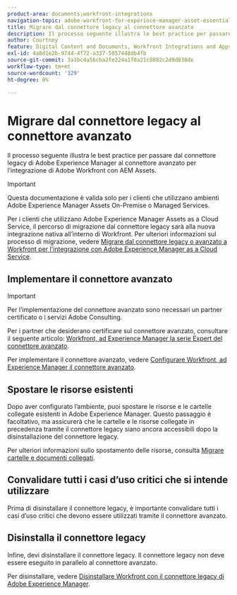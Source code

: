 ```yaml
---
product-area: documents;workfront-integrations
navigation-topic: adobe-workfront-for-experince-manager-asset-essentials
title: Migrare dal connettore legacy al connettore avanzato
description: Il processo seguente illustra le best practice per passare dal connettore legacy di Adobe Experience Manager al connettore avanzato per l’integrazione di Adobe Workfront con AEM Assets.
author: Courtney
feature: Digital Content and Documents, Workfront Integrations and Apps
exl-id: 4a8d1e2b-9744-4f72-a337-5057448db4fb
source-git-commit: 3a1bc4a56cba2fe224a1f0a21c8882c2d9d030de
workflow-type: tm+mt
source-wordcount: '329'
ht-degree: 0%

---
```


# Migrare dal connettore legacy al connettore avanzato

Il processo seguente illustra le best practice per passare dal connettore legacy di Adobe Experience Manager al connettore avanzato per l’integrazione di Adobe Workfront con AEM Assets.

>[!IMPORTANT]
>
>Questa documentazione è valida solo per i clienti che utilizzano ambienti Adobe Experience Manager Assets On-Premise o Managed Services.


Per i clienti che utilizzano Adobe Experience Manager Assets as a Cloud Service, il percorso di migrazione dal connettore legacy sarà alla nuova integrazione nativa all’interno di Workfront. Per ulteriori informazioni sul processo di migrazione, vedere [Migrare dal connettore legacy o avanzato a Workfront per l&#39;integrazione con Adobe Experience Manager as a Cloud Service](/help/quicksilver/documents/workfront-and-experience-manager-integrations/legacy-enhanced-connector-migration/migrate-from-legacy-enhanced-connectors.md).

## Implementare il connettore avanzato

>[!IMPORTANT]
>
>Per l’implementazione del connettore avanzato sono necessari un partner certificato o i servizi Adobe Consulting.
>
> Per i partner che desiderano certificare sul connettore avanzato, consultare il seguente articolo: [Workfront, ad Experience Manager la serie Expert del connettore avanzato](https://experienceleague.adobe.com/docs/experience-manager-learn/assets/workfront/enhanced-connector/aem-experts-series/overview.html?lang=en).

Per implementare il connettore avanzato, vedere [Configurare Workfront, ad Experience Manager il connettore avanzato](https://experienceleague.adobe.com/docs/experience-manager-65/assets/integrations/workfront-connector-configure.html?lang=en).


## Spostare le risorse esistenti

Dopo aver configurato l’ambiente, puoi spostare le risorse e le cartelle collegate esistenti in Adobe Experience Manager. Questo passaggio è facoltativo, ma assicurerà che le cartelle e le risorse collegate in precedenza tramite il connettore legacy siano ancora accessibili dopo la disinstallazione del connettore legacy.

Per ulteriori informazioni sullo spostamento delle risorse, consulta [Migrare cartelle e documenti collegati](/help/quicksilver/documents/workfront-and-experience-manager-integrations/legacy-enhanced-connector-migration/workfront-document-link-updates.md).

## Convalidare tutti i casi d’uso critici che si intende utilizzare

Prima di disinstallare il connettore legacy, è importante convalidare tutti i casi d’uso critici che devono essere utilizzati tramite il connettore avanzato.

## Disinstalla il connettore legacy

Infine, devi disinstallare il connettore legacy. Il connettore legacy non deve essere eseguito in parallelo al connettore avanzato.

Per disinstallare, vedere [Disinstallare Workfront con il connettore legacy di Adobe Experience Manager](/help/quicksilver/documents/workfront-and-experience-manager-integrations/legacy-enhanced-connector-migration/uninstall-legacy-connector.md).
